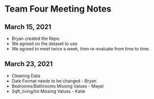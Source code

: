 # Team Four Meeting Notes

## March 15, 2021
- Bryan created the Repo
- We agreed on the dataset to use
- We agreed to meet twice a week, then re-evaluate from time to time.

## March 23, 2021
- Cleaning Data
- Date Format needs to be changed - Bryan
- Bedrooms/Bathrooms Missing Values - Mayel
- Sqft_living/lot Missing Values - Katie
